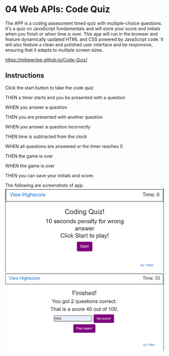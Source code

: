 # 04 Web APIs: Code Quiz

The APP is a coding assessment timed quiz with multiple-choice questions. 
It's a quiz on JavaScript fundamentals and will store your score and initials when you finish or when time is over.
This app will run in the browser and feature dynamically updated HTML and CSS powered by JavaScript code. 
It will also feature a clean and polished user interface and be responsive, ensuring that it adapts to multiple screen sizes.

https://mikewclee.github.io/Code-Quiz/

##  Instructions
Click the start button to take the code quiz

THEN a timer starts and you be presented with a question

WHEN you answer a question

THEN you are presented with another question

WHEN you answer a question incorrectly

THEN time is subtracted from the clock

WHEN all questions are answered or the timer reaches 0

THEN the game is over

WHEN the game is over

THEN you can save your initials and score.

The following are screenshots of app:
![codeQuiz](assets/images/CodeQuizApp.JPG)
![codeQuiz2](assets/images/CodeQuizApp2.JPG)
